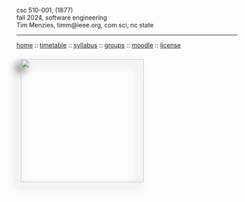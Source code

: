 <div class=wrapper>
<p>
csc 510-001, (1877)<br>
fall 2024, software engineering<br>
Tim Menzies, timm@ieee.org, com sci, nc state
<hr>
<a href="index.html">home</a>
:: <a href="timetable.html">timetable</a>
:: <a href="syllabus.html">syllabus</a>
:: <a href="groups.html">groups</a> 
:: <a href="https://moodle-courses2425.wolfware.ncsu.edu/course/view.php?id=4180&bp=s">moodle</a>
:: <a href="https://github.com/txt/se24fall/blob/main/LICENSE">license</a>  </p>
<img src="img/banner.png" align=left width=280
style="padding: 10px; padding-right: 15px; -webkit-filter: drop-shadow(-10px 10px 10px #222); filter: drop-shadow(-10px 10px 10px #222); ">



